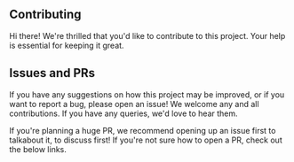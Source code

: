 ## Contributing

Hi there! We're thrilled that you'd like to contribute to this project. Your help is essential for keeping it great.

<!-- Please note that this project is released with a [Contrivutor Code of Conduct][code-of-conduct]. By participating in this project you agree to abide by its terms. -->

## Issues and PRs

If you have any suggestions on how this project may be improved, or if you want to report a bug, please open an issue! We welcome any and all contributions. If you have any queries, we'd love to hear them.

If you're planning a huge PR, we recommend opening up an issue first to talkabout it, to discuss first! If you're not sure how to open a PR, check out the below links.